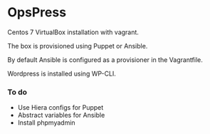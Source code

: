 # OpsPress

Centos 7 VirtualBox installation with vagrant.

The box is provisioned using Puppet or Ansible.

By default Ansible is configured as a provisioner in the Vagrantfile.

Wordpress is installed using WP-CLI.

### To do
  - Use Hiera configs for Puppet
  - Abstract variables for Ansible
  - Install phpmyadmin
  
